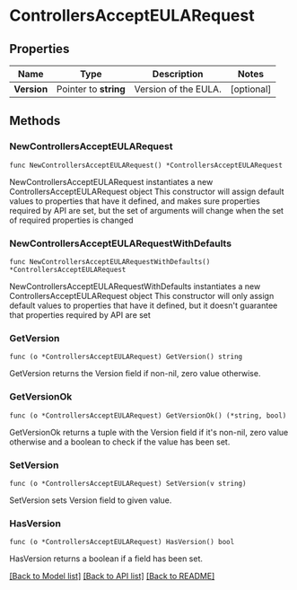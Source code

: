 # ControllersAcceptEULARequest

## Properties

Name | Type | Description | Notes
------------ | ------------- | ------------- | -------------
**Version** | Pointer to **string** | Version of the EULA. | [optional] 

## Methods

### NewControllersAcceptEULARequest

`func NewControllersAcceptEULARequest() *ControllersAcceptEULARequest`

NewControllersAcceptEULARequest instantiates a new ControllersAcceptEULARequest object
This constructor will assign default values to properties that have it defined,
and makes sure properties required by API are set, but the set of arguments
will change when the set of required properties is changed

### NewControllersAcceptEULARequestWithDefaults

`func NewControllersAcceptEULARequestWithDefaults() *ControllersAcceptEULARequest`

NewControllersAcceptEULARequestWithDefaults instantiates a new ControllersAcceptEULARequest object
This constructor will only assign default values to properties that have it defined,
but it doesn't guarantee that properties required by API are set

### GetVersion

`func (o *ControllersAcceptEULARequest) GetVersion() string`

GetVersion returns the Version field if non-nil, zero value otherwise.

### GetVersionOk

`func (o *ControllersAcceptEULARequest) GetVersionOk() (*string, bool)`

GetVersionOk returns a tuple with the Version field if it's non-nil, zero value otherwise
and a boolean to check if the value has been set.

### SetVersion

`func (o *ControllersAcceptEULARequest) SetVersion(v string)`

SetVersion sets Version field to given value.

### HasVersion

`func (o *ControllersAcceptEULARequest) HasVersion() bool`

HasVersion returns a boolean if a field has been set.


[[Back to Model list]](../README.md#documentation-for-models) [[Back to API list]](../README.md#documentation-for-api-endpoints) [[Back to README]](../README.md)


